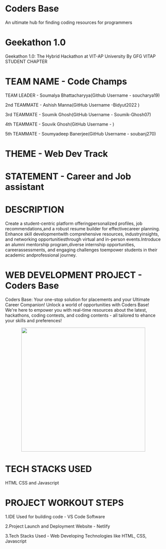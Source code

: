 # Coders Base
An ultimate hub for finding coding resources for programmers

# Geekathon 1.0

Geekathon 1.0: The Hybrid Hackathon at VIT-AP University By GFG VITAP STUDENT CHAPTER
 
# TEAM NAME - Code Champs

TEAM LEADER - Soumalya Bhattacharyya(Github Username - soucharya19)

2nd TEAMMATE - Ashish Manna(GitHub Username -Bidyut2022 )

3rd TEAMMATE - Soumik Ghosh(GitHub Username - Soumik-Ghosh07)

4th TEAMMATE - Souvik Ghosh(GitHub Username -  )

5th TEAMMATE - Soumyadeep Banerjee(GitHub Username - soubanj270)

# THEME - Web Dev Track

# STATEMENT - Career and Job assistant

# DESCRIPTION 

Create a student-centric platform offeringpersonalized profiles, job recommendations,and a robust resume builder for effectivecareer planning. Enhance skill developmentwith comprehensive resources, industryinsights, and networking opportunitiesthrough virtual and in-person events.Introduce an alumni mentorship program,diverse internship opportunities, careerassessments, and engaging challenges toempower students in their academic andprofessional journey.

# WEB DEVELOPMENT PROJECT - Coders Base

Coders Base: Your one-stop solution for placements and your Ultimate Career Companion! 
Unlock a world of opportunities with Coders Base! We're here to empower you with real-time resources about the latest, hackathons, coding contests, and coding contents - all tailored to ehance your skills and preferences! 

<p align="center">
  <img width="400" height="400" src="https://github.com/soucharya19/CodeSquare/assets/145778953/ef442e43-4067-495b-910d-a8420e1844b9">
</p>

# TECH STACKS USED
HTML CSS and Javascript

# PROJECT WORKOUT STEPS

1.IDE Used for building code - VS Code Software

2.Project Launch and Deployment Website - Netlify

3.Tech Stacks Used - Web Developing Technologies like HTML, CSS, Javascript
